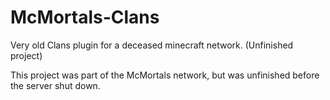 # McMortals-Clans
Very old Clans plugin for a deceased minecraft network. (Unfinished project)

This project was part of the McMortals network, but was unfinished before the server shut down.
